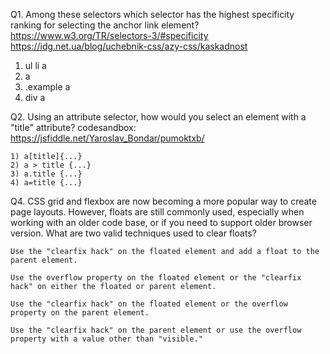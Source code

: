 Q1. Among these selectors which selector has the highest specificity ranking for selecting the anchor link element?
https://www.w3.org/TR/selectors-3/#specificity
https://idg.net.ua/blog/uchebnik-css/azy-css/kaskadnost

1) ul li a
2) a
3) .example a
4) div a

Q2. Using an attribute selector, how would you select an <a> element with a "title" attribute?
codesandbox: https://jsfiddle.net/Yaroslav_Bondar/pumoktxb/

    1) a[title]{...} 
    2) a > title {...}
    3) a.title {...}
    4) a=title {...}

Q4. CSS grid and flexbox are now becoming a more popular way to create page layouts. However, floats are still commonly used, especially when working with an older code base, or if you need to support older browser version. What are two valid techniques used to clear floats?

    Use the "clearfix hack" on the floated element and add a float to the parent element.

    Use the overflow property on the floated element or the "clearfix hack" on either the floated or parent element.

    Use the "clearfix hack" on the floated element or the overflow property on the parent element.

    Use the "clearfix hack" on the parent element or use the overflow property with a value other than "visible."




